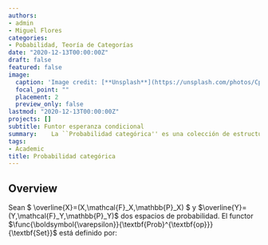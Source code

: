 ```yaml
---
authors:
- admin
- Miguel Flores
categories:
- Pobabilidad, Teoría de Categorías
date: "2020-12-13T00:00:00Z"
draft: false
featured: false
image:
  caption: 'Image credit: [**Unsplash**](https://unsplash.com/photos/CpkOjOcXdUY)'
  focal_point: ""
  placement: 2
  preview_only: false
lastmod: "2020-12-13T00:00:00Z"
projects: []
subtitle: Funtor esperanza condicional
summary: 	La ``Probabilidad categórica'' es una colección de estructuras y métodos categóricos que se aplican a la teoría de probabilidad, la teoría de la medida y la estadística matemática, con el objetivo de reformular los componentes centrales de la teoría de la probabilidad sobre las construcciones teóricas de categorías.
tags:
- Academic
title: Probabilidad categórica
---
```


## Overview

 Sean $ \overline{X}=(X,\mathcal{F}_X,\mathbb{P}_X) $ y $\overline{Y}=(Y,\mathcal{F}_Y,\mathbb{P}_Y)$ dos espacios de probabilidad. El  functor $\func{\boldsymbol{\varepsilon}}{\textbf{Prob}^{\textbf{op}}}{\textbf{Set}}$ está definido por: 
